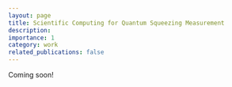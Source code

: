```yaml
---
layout: page
title: Scientific Computing for Quantum Squeezing Measurement
description: 
importance: 1
category: work
related_publications: false
---
```


Coming soon!


